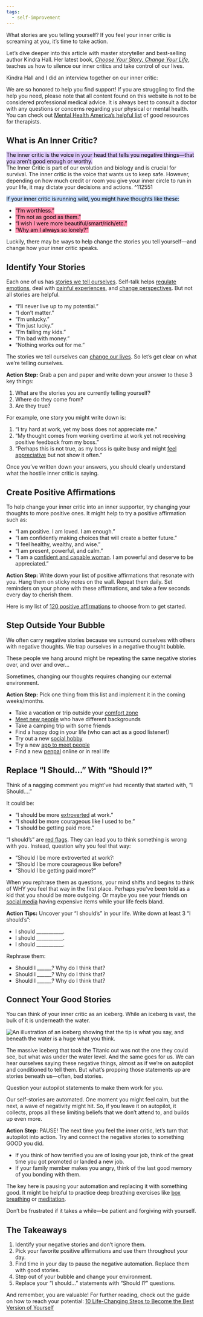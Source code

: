 ```yaml
---
tags:
  - self-improvement
---
```




What stories are you telling yourself? If you feel your inner critic is screaming at you, it’s time to take action.

Let’s dive deeper into this article with master storyteller and best-selling author Kindra Hall. Her latest book, [_Choose Your Story, Change Your Life_](https://www.amazon.com/Choose-Your-Story-Change-Life/dp/1400228409), teaches us how to silence our inner critics and take control of our lives.

Kindra Hall and I did an interview together on our inner critic:

We are so honored to help you find support! If you are struggling to find the help you need, please note that all content found on this website is not to be considered professional medical advice. It is always best to consult a doctor with any questions or concerns regarding your physical or mental health. You can check out [Mental Health America’s helpful list](https://www.mhanational.org/finding-therapy) of good resources for therapists.

## What is An Inner Critic?

<mark style="background: #D2B3FFA6;">The inner critic is the voice in your head that tells you negative things—that you aren’t good enough or worthy. </mark>  
The Inner Critic is part of our evolution and biology and is crucial for survival. The inner critic is the voice that wants us to keep safe. However, depending on how much credit or room you give your inner circle to run in your life, it may dictate your decisions and actions. ^112551

<mark style="background: #ADCCFFA6;">If your inner critic is running wild, you might have thoughts like these:</mark>

- <mark style="background: #FF5582A6;">“I’m worthless.”</mark>
- <mark style="background: #FF5582A6;">“I’m not as good as them.”</mark>
- <mark style="background: #FF5582A6;">“I wish I were more beautiful/smart/rich/etc.”</mark>
- <mark style="background: #FF5582A6;">“Why am I always so lonely?”</mark>

Luckily, there may be ways to help change the stories you tell yourself—and change how your inner critic speaks.

## Identify Your Stories

Each one of us has [stories we tell ourselves](https://www.scienceofpeople.com/how-to-tell-a-story/ "How to Tell a Great Story: Learn Science of Storytelling"). Self-talk helps [regulate emotions](https://www.frontiersin.org/articles/10.3389/fpsyg.2020.00227/full#B47), deal with [painful experiences](https://www.frontiersin.org/articles/10.3389/fpsyg.2020.00227/full#B28), and [change perspectives](https://www.frontiersin.org/articles/10.3389/fpsyg.2020.00227/full#B16). But not all stories are helpful.

- “I’ll never live up to my potential.”
- “I don’t matter.”
- “I’m unlucky.”
- “I’m just lucky.”
- “I’m failing my kids.”
- “I’m bad with money.”
- “Nothing works out for me.”

The stories we tell ourselves can [change our lives](https://www.scienceofpeople.com/best-version-of-yourself). So let’s get clear on what we’re telling ourselves.

**Action Step:** Grab a pen and paper and write down your answer to these 3 key things:

1. What are the stories you are currently telling yourself?
2. Where do they come from?
3. Are they true?

For example, one story you might write down is:

1. “I try hard at work, yet my boss does not appreciate me.”
2. “My thought comes from working overtime at work yet not receiving positive feedback from my boss.”
3. “Perhaps this is not true, as my boss is quite busy and might [feel appreciative](https://www.scienceofpeople.com/valued-employees/ "30 Fun Ways to Make Employees Feel Valued & Appreciated") but not show it often.”

Once you’ve written down your answers, you should clearly understand what the hostile inner critic is saying.

## Create Positive Affirmations

To help change your inner critic into an inner supporter, try changing your thoughts to more positive ones. It might help to try a positive affirmation such as:

- “I am positive. I am loved. I am enough.”
- “I am confidently making choices that will create a better future.”
- “I feel healthy, wealthy, and wise.”
- “I am present, powerful, and calm.”
- “I am a [confident and capable woman](https://www.scienceofpeople.com/confident-woman/ "22 Habits of a Confident Woman (For Rock-Solid Confidence)"). I am powerful and deserve to be appreciated.”

**Action Step:** Write down your list of positive affirmations that resonate with you. Hang them on sticky notes on the wall. Repeat them daily. Set reminders on your phone with these affirmations, and take a few seconds every day to cherish them.

Here is my list of [120 positive affirmations](https://www.scienceofpeople.com/positive-affirmations) to choose from to get started.

## Step Outside Your Bubble

We often carry negative stories because we surround ourselves with others with negative thoughts. We trap ourselves in a negative thought bubble.

These people we hang around might be repeating the same negative stories over, and over and over…

Sometimes, changing our thoughts requires changing our external environment.

**Action Step:** Pick one thing from this list and implement it in the coming weeks/months.

- Take a vacation or trip outside your [comfort zone](https://www.scienceofpeople.com/comfort-zone)
- [Meet new people](https://www.scienceofpeople.com/meet-people) who have different backgrounds
- Take a camping trip with some friends
- Find a happy dog in your life (who can act as a good listener!)
- Try out a new [social hobby](https://www.scienceofpeople.com/social-hobby)
- Try a new [app to meet people](https://www.scienceofpeople.com/best-friendship-apps/)
- Find a new [penpal](https://www.travelandleisure.com/travel-tips/offbeat/how-to-find-a-pen-pal-online) online or in real life

## Replace “I Should…” With “Should I?”

Think of a nagging comment you might’ve had recently that started with, “I Should….”

It could be:

- “I should be more [extroverted](https://www.scienceofpeople.com/extrovert) at work.”
- “I should be more courageous like I used to be.”
- “I should be getting paid more.”

“I should’s” are [red flags](https://www.scienceofpeople.com/lying-text/ "How to Tell if Someone is Lying Over Text: 5 Red Flags"). They can lead you to think something is wrong with you. Instead, question why you feel that way:

- “Should I be more extroverted at work?:
- “Should I be more courageous like before?
- “Should I be getting paid more?”

When you rephrase them as questions, your mind shifts and begins to think of WHY you feel that way in the first place. Perhaps you’ve been told as a kid that you should be more outgoing. Or maybe you see your friends on [social media](https://www.scienceofpeople.com/social-media) having expensive items while your life feels bland.

**Action Tips:** Uncover your “I should’s” in your life. Write down at least 3 “I should’s”:

- I should \_\_\_\_\_\_\_\_\_\_\_.
- I should \_\_\_\_\_\_\_\_\_\_\_.
- I should \_\_\_\_\_\_\_\_\_\_\_.

Rephrase them:

- Should I \_\_\_\_\_\_? Why do I think that?
- Should I \_\_\_\_\_\_? Why do I think that?
- Should I \_\_\_\_\_\_? Why do I think that?

## Connect Your Good Stories

You can think of your inner critic as an iceberg. While an iceberg is vast, the bulk of it is underneath the water.

![An illustration of an iceberg showing that the tip is what you say, and beneath the water is a huge what you think.](https://www.scienceofpeople.com/wp-content/uploads/2022/07/image-90.png)

The massive iceberg that took the Titanic out was not the one they could see, but what was under the water level. And the same goes for us. We can hear ourselves saying these negative things, almost as if we’re on autopilot and conditioned to tell them. But what’s propping those statements up are stories beneath us—often, bad stories. 

Question your autopilot statements to make them work for you.

Our self-stories are automated. One moment you might feel calm, but the next, a wave of negativity might hit. So, if you leave it on autopilot, it collects, props all these limiting beliefs that we don’t attend to, and builds up even more.

**Action Step:** PAUSE! The next time you feel the inner critic, let’s turn that autopilot into action. Try and connect the negative stories to something GOOD you did.

- If you think of how terrified you are of losing your job, think of the great time you got promoted or landed a new job.
- If your family member makes you angry, think of the last good memory of you bonding with them.

The key here is pausing your automation and replacing it with something good. It might be helpful to practice deep breathing exercises like [box breathing](https://www.webmd.com/balance/what-is-box-breathing) or [meditation](https://www.scienceofpeople.com/meditation-benefits/).

Don’t be frustrated if it takes a while—be patient and forgiving with yourself.

## The Takeaways

1. Identify your negative stories and don’t ignore them.
2. Pick your favorite positive affirmations and use them throughout your day.
3. Find time in your day to pause the negative automation. Replace them with good stories.
4. Step out of your bubble and change your environment.
5. Replace your “I should…” statements with “Should I?” questions.

And remember, you are valuable! For further reading, check out the guide on how to reach your potential: [10 Life-Changing Steps to Become the Best Version of Yourself](https://www.scienceofpeople.com/best-version-of-yourself/)